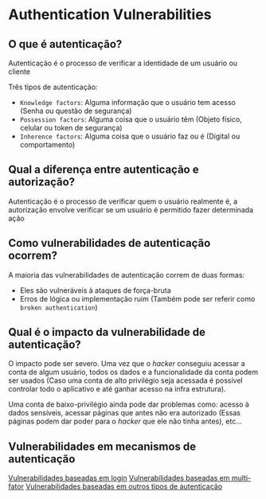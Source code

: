 # Authentication Vulnerabilities

## O que é autenticação?

Autenticação é o processo de verificar a identidade de um usuário ou cliente

Três tipos de autenticação:

- `Knowledge factors`: Alguma informação que o usuário tem acesso (Senha ou questão de segurança)
- `Possession factors`: Alguma coisa que o usuário têm (Objeto físico, celular ou token de segurança)
- `Inherence factors`: Alguma coisa que o usuário faz ou é (Digital ou comportamento)

## Qual a diferença entre autenticação e autorização?

Autenticação é o processo de verificar quem o usuário realmente é, a autorização envolve verificar se um usuário é permitido fazer determinada ação

## Como vulnerabilidades de autenticação ocorrem?

A maioria das vulnerabilidades de autenticação correm de duas formas:

- Eles são vulneráveis à ataques de força-bruta
- Erros de lógica ou implementação ruim (Também pode ser referir como `broken authentication`)

## Qual é o impacto da vulnerabilidade de autenticação?

O impacto pode ser severo. Uma vez que o *hacker* conseguiu acessar a conta de algum usuário, todos os dados e a funcionalidade da conta podem ser usados (Caso uma conta de alto privilégio seja acessada é possível controlar todo o aplicativo e até ganhar acesso na infra estrutura).

Uma conta de baixo-privilégio ainda pode dar problemas como: acesso à dados sensíveis, acessar páginas que antes não era autorizado (Essas páginas podem dar poder para o *hacker* que ele não tinha antes), etc...

## Vulnerabilidades em mecanismos de autenticação

[Vulnerabilidades baseadas em login](./login.md)
[Vulnerabilidades baseadas em multi-fator](./multi_factor.md)
[Vulnerabilidades baseadas em outros tipos de autenticação](./other.md)
